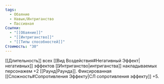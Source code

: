 ```yaml
---
tags:
  - Обаяние
  - Навык/Интриганство
  - Пассивная
Ссылки:
  - "[[Обаяние]]"
  - "[[Интриганство]]"
  - "[[Типы способностей]]"
Стоимость: "30"
---
```

[[Длительность]] всех [[Вид Воздействия#Негативный Эффект|негативных]] эффектов [[Интриганство|интриганства]] накладываемых персонажем +2 [[Раунд|Раунда]]. Фиксированная [[Сложность#Cопротивления Эффекту|СЛ сопротивления эффекту]] +5.